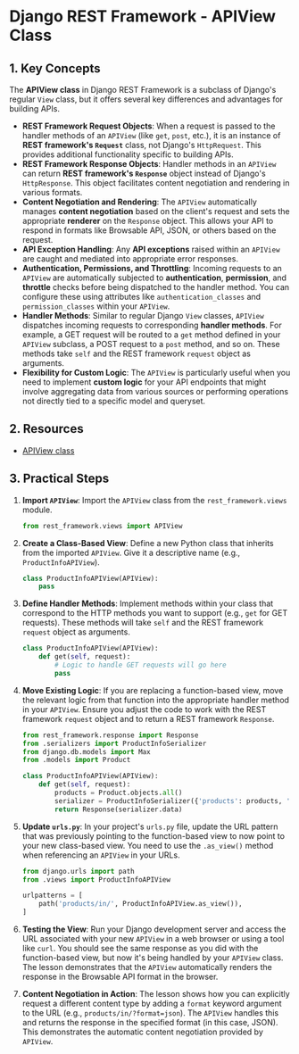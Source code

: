 # Django REST Framework - APIView Class

## 1. Key Concepts

The **APIView class** in Django REST Framework is a subclass of Django's regular `View` class, but it offers several key differences and advantages for building APIs.

- **REST Framework Request Objects**: When a request is passed to the handler methods of an `APIView` (like `get`, `post`, etc.), it is an instance of **REST framework's `Request`** class, not Django's `HttpRequest`. This provides additional functionality specific to building APIs.
- **REST Framework Response Objects**: Handler methods in an `APIView` can return **REST framework's `Response`** object instead of Django's `HttpResponse`. This object facilitates content negotiation and rendering in various formats.
- **Content Negotiation and Rendering**: The `APIView` automatically manages **content negotiation** based on the client's request and sets the appropriate **renderer** on the `Response` object. This allows your API to respond in formats like Browsable API, JSON, or others based on the request.
- **API Exception Handling**: Any **API exceptions** raised within an `APIView` are caught and mediated into appropriate error responses.
- **Authentication, Permissions, and Throttling**: Incoming requests to an `APIView` are automatically subjected to **authentication**, **permission**, and **throttle** checks before being dispatched to the handler method. You can configure these using attributes like `authentication_classes` and `permission_classes` within your `APIView`.
- **Handler Methods**: Similar to regular Django `View` classes, `APIView` dispatches incoming requests to corresponding **handler methods**. For example, a GET request will be routed to a `get` method defined in your `APIView` subclass, a POST request to a `post` method, and so on. These methods take `self` and the REST framework `request` object as arguments.
- **Flexibility for Custom Logic**: The `APIView` is particularly useful when you need to implement **custom logic** for your API endpoints that might involve aggregating data from various sources or performing operations not directly tied to a specific model and queryset.

## 2. Resources

- [APIView class](https://www.django-rest-framework.org/api-guide/views/)

## 3. Practical Steps

1.  **Import `APIView`**: Import the `APIView` class from the `rest_framework.views` module.

    ```python
    from rest_framework.views import APIView
    ```

2.  **Create a Class-Based View**: Define a new Python class that inherits from the imported `APIView`. Give it a descriptive name (e.g., `ProductInfoAPIView`).

    ```python
    class ProductInfoAPIView(APIView):
        pass
    ```

3.  **Define Handler Methods**: Implement methods within your class that correspond to the HTTP methods you want to support (e.g., `get` for GET requests). These methods will take `self` and the REST framework `request` object as arguments.

    ```python
    class ProductInfoAPIView(APIView):
        def get(self, request):
            # Logic to handle GET requests will go here
            pass
    ```

4.  **Move Existing Logic**: If you are replacing a function-based view, move the relevant logic from that function into the appropriate handler method in your `APIView`. Ensure you adjust the code to work with the REST framework `request` object and to return a REST framework `Response`.

    ```python
    from rest_framework.response import Response
    from .serializers import ProductInfoSerializer
    from django.db.models import Max
    from .models import Product

    class ProductInfoAPIView(APIView):
        def get(self, request):
            products = Product.objects.all()
            serializer = ProductInfoSerializer({'products': products, 'count': products.count(), 'max_price': products.aggregate(Max('price'))['price__max']})
            return Response(serializer.data)
    ```

5.  **Update `urls.py`**: In your project's `urls.py` file, update the URL pattern that was previously pointing to the function-based view to now point to your new class-based view. You need to use the `.as_view()` method when referencing an `APIView` in your URLs.

    ```python
    from django.urls import path
    from .views import ProductInfoAPIView

    urlpatterns = [
        path('products/in/', ProductInfoAPIView.as_view()),
    ]
    ```

6.  **Testing the View**: Run your Django development server and access the URL associated with your new `APIView` in a web browser or using a tool like `curl`. You should see the same response as you did with the function-based view, but now it's being handled by your `APIView` class. The lesson demonstrates that the `APIView` automatically renders the response in the Browsable API format in the browser.

7.  **Content Negotiation in Action**: The lesson shows how you can explicitly request a different content type by adding a `format` keyword argument to the URL (e.g., `products/in/?format=json`). The `APIView` handles this and returns the response in the specified format (in this case, JSON). This demonstrates the automatic content negotiation provided by `APIView`.
